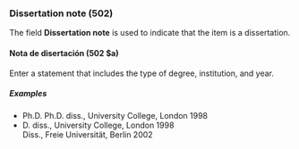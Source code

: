 ### Dissertation note (502)

The field **Dissertation note** is used to indicate that the item is a dissertation.

#### Nota de disertación (502 $a)

Enter a statement that includes the type of degree, institution, and year.

##### Examples

- Ph.D. Ph.D. diss., University College, London 1998
- D. diss., University College, London 1998  
  Diss., Freie Universität, Berlin 2002
